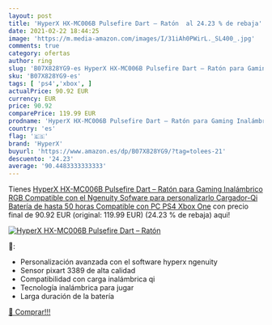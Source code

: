 ```yaml
---
layout: post
title: 'HyperX HX-MC006B Pulsefire Dart – Ratón  al 24.23 % de rebaja'
date: 2021-02-22 18:44:25
image: 'https://m.media-amazon.com/images/I/31iAh0PWirL._SL400_.jpg'
comments: true
category: ofertas
author: ring
slug: 'B07X828YG9-es HyperX HX-MC006B Pulsefire Dart – Ratón para Gaming...'
sku: 'B07X828YG9-es'
tags: [ 'ps4','xbox', ]
actualPrice: 90.92 EUR
currency: EUR
price: 90.92
comparePrice: 119.99 EUR
prodname: 'HyperX HX-MC006B Pulsefire Dart – Ratón para Gaming Inalámbrico RGB  Compatible con el Ngenuity Sofware para personalizarlo  Cargador-Qi  Batería de hasta 50 horas  Compatible con PC  PS4  Xbox One'
country: 'es'
flag: '🇪🇸'
brand: 'HyperX'
buyurl: 'https://www.amazon.es/dp/B07X828YG9/?tag=tolees-21'
descuento: '24.23'
average: '90.4483333333333'
---
```


Tienes [HyperX HX-MC006B Pulsefire Dart – Ratón para Gaming Inalámbrico RGB  Compatible con el Ngenuity Sofware para personalizarlo  Cargador-Qi  Batería de hasta 50 horas  Compatible con PC  PS4  Xbox One](https://www.amazon.es/dp/B07X828YG9/?tag=tolees-21) con precio final de  90.92 EUR (original: 119.99 EUR) (24.23 %  de rebaja) aqui!

[![HyperX HX-MC006B Pulsefire Dart – Ratón ](https://m.media-amazon.com/images/I/31iAh0PWirL._SL400_.jpg)](https://www.amazon.es/dp/B07X828YG9/?tag=tolees-21)

🔎:

- Personalización avanzada con el software hyperx ngenuity
- Sensor pixart 3389 de alta calidad
- Compatibilidad con carga inalámbrica qi
- Tecnología inalámbrica para jugar
- Larga duración de la batería

[🛒 Comprar!!!](https://www.amazon.es/dp/B07X828YG9/?tag=tolees-21)
